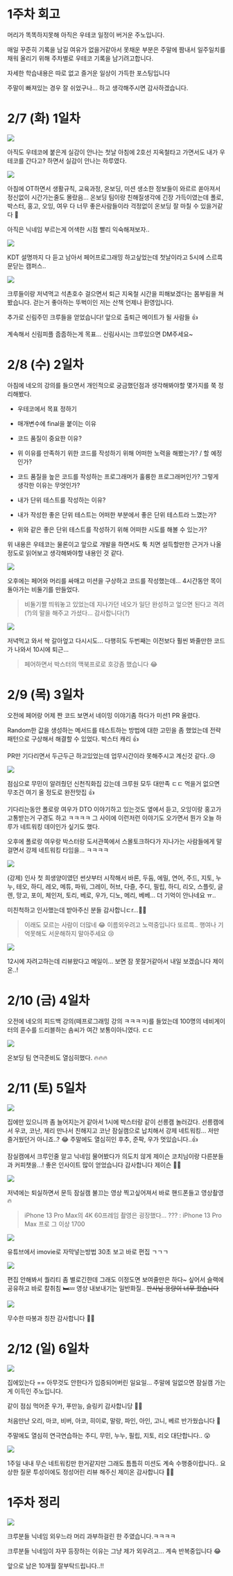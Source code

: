 # 1주차 회고

머리가 똑똑하지못해 아직은 우테코 일정이 버거운 주노입니다.

매일 꾸준히 기록을 남길 여유가 없을거같아서 못채운 부분은 주말에 짬내서 일주일치를 채워 올리기 위해 주차별로 우테코 기록을 남기려고합니다.

자세한 학습내용은 따로 없고 즐거운 일상이 가득한 포스팅입니다

주말이 빠져있는 경우 잘 쉬었구나... 하고 생각해주시면 감사하겠습니다.

# 2/7 (화) 1일차

![](https://velog.velcdn.com/images/junho5336/post/04c7506e-5064-4996-92bc-49893240a6bf/image.png)

아직도 우테코에 붙은게 실감이 안나는 첫날 아침에 2호선 지옥철타고 가면서도 내가 우테코를 간다고? 하면서 실감이 안나는 하루였다.

![](https://velog.velcdn.com/images/junho5336/post/c0eed635-11cf-4380-9dac-c4f6587ad531/image.gif)

아침에 OT하면서 생활규칙, 교육과정, 온보딩, 미션 생소한 정보들이 와르르 쏟아져서 정신없이 시간가는줄도 몰랐음...
온보딩 팀이랑 친해질생각에 긴장 가득이였는데 폴로, 박스터, 홍고, 오잉, 여우 다 너무 좋은사람들이라 걱정없이 온보딩 잘 마칠 수 있을거같다 🥹

아직은 닉네임 부르는게 어색한 시점 빨리 익숙해져보자..

![](https://velog.velcdn.com/images/junho5336/post/cdc5e246-e7aa-4955-b7fa-f887a63a3ff4/image.png)

KDT 설명까지 다 듣고 남아서 페어프로그래밍 하고싶었는데 첫날이라고 5시에 스르륵 문닫는 캠퍼스..

![](https://velog.velcdn.com/images/junho5336/post/a005cc1a-2d94-4525-b758-b8ac3695e2a3/image.jpeg)

크루들이랑 저녁먹고 석촌호수 걸으면서 퇴근 지옥철 시간을 피해보겠다는 몸부림을 쳐봤습니다.
걷는거 좋아하는 뚜벅이인 저는 산책 언제나 환영입니다.

추가로 신림주민 크루들을 얻었습니다! 앞으로 출퇴근 메이트가 될 사람들 👍

계속해서 신림피플 줍줍하는게 목표... 신림사시는 크루있으면 DM주세요~

# 2/8 (수) 2일차

아침에 네오의 강의를 들으면서 개인적으로 궁금했던점과 생각해봐야할 몇가지를 쭉 정리해봤다.

- 우테코에서 목표 정하기
- 매개변수에 final을 붙이는 이유


- 코드 품질이 중요한 이유?
- 위 이유를 만족하기 위한 코드를 작성하기 위해 어떠한 노력을 해봤는가? / 할 예정인가?
- 코드 품질을 높은 코드를 작성하는 프로그래머가 훌륭한 프로그래머인가? 그렇게 생각한 이유는 무엇인가?


- 내가 단위 테스트를 작성하는 이유?
- 내가 작성한 좋은 단위 테스트는 어떠한 부분에서 좋은 단위 테스트라 느꼈는가?
- 위와 같은 좋은 단위 테스트를 작성하기 위해 어떠한 시도를 해볼 수 있는가?

위 내용은 우테코는 물론이고 앞으로 개발을 하면서도 툭 치면 설득할만한 근거가 나올정도로 읽어보고 생각해봐야할 내용인 것 같다.

![](https://velog.velcdn.com/images/junho5336/post/94265f31-1f3b-4aa5-aa3a-147c16ecdb75/image.gif)

오후에는 페어와 머리를 싸매고 미션을 구상하고 코드를 작성했는데...
4시간동안 목이 돌아가는 비둘기를 만들었다.

> 비둘기짤 띄워놓고 있었는데 지나가던 네오가 일단 완성하고 엎으면 된다고 격려(?)의 말을 해주고 가셨다... 
감사합니다(?)

![](https://velog.velcdn.com/images/junho5336/post/33daa148-5761-4146-bd41-99e2e2d1cb05/image.png)

저녁먹고 와서 싹 갈아엎고 다시시도...
다행히도 두번째는 이전보다 훨씬 봐줄만한 코드가 나와서 10시에 퇴근...

> 페어하면서 박스터의 맥북프로로 호강좀 했습니다 😂

# 2/9 (목) 3일차

오전에 페어랑 어제 짠 코드 보면서 네이밍 이야기좀 하다가 미션1 PR 올렸다.

Random한 값을 생성하는 메서드를 테스트하는 방법에 대한 고민을 좀 했었는데 전략패턴으로 구상해서 해결할 수 있었다.
박스터 캐리 👍

PR만 기다리면서 두근두근 하고있었는데 업무시간이라 못해주시고 계신것 같다..😢

![](https://velog.velcdn.com/images/junho5336/post/8ff14662-50d8-4bf4-95a9-c9bb1048d4c6/image.jpeg)

점심으로 무민이 알려줬던 신천직화집 갔는데 크루원 모두 대만족 ㄷㄷ
먹을거 없으면 무조건 여기 올 정도로 완전맛집 👍

기다리는동안 폴로랑 여우가 DTO 이야기하고 있는것도 옆에서 듣고, 오잉이랑 홍고가 고통받는거 구경도 하고 ㅋㅋㅋㅋ
그 사이에 이런저런 이야기도 오가면서 뭔가 오늘 하루가 네트워킹 데이인가 싶기도 했다.

오후에 폴로랑 여우랑 박스터랑 도서관쪽에서 스몰토크하다가 지나가는 사람들에게 말걸면서 강제 네트워킹 타임을... ㅋㅋㅋㅋ

![](https://velog.velcdn.com/images/junho5336/post/a045c5ae-e28c-45ad-ab2a-f95a573e271c/image.png)

(강제) 인사 첫 희생양이였던 썬샷부터 시작해서 바론, 두둠, 에밀, 연어, 주드, 지토, 누누, 테오, 하디, 레오, 메튜, 파워, 그레이, 허브, 다즐, 주디, 필립, 하디, 리오, 스플릿, 글렌, 망고, 포이, 체인저, 토리, 베로, 우가, 디노, 메리, 베베... 더 기억이 안나네요 ㅠ..

미친척하고 인사했는데 받아주신 분들 감사합니ㄷr...🙇‍♂️

> 이래도 모르는 사람이 더많네 😂
이름외우려고 노력중입니다 또르륵..
행여나 기억못해도 서운해하지 말아주세요 😢

![](https://velog.velcdn.com/images/junho5336/post/2fcf7f12-4ca5-4628-b7b5-44453750835f/image.png)

12시에 자려고하는데 리뷰왔다고 메일이... 
보면 잠 못잘거같아서 내일 보겠습니다 제이온..!

# 2/10 (금) 4일차

오전에 네오의 피드백 강의(떼프로그래밍 강의 ㅋㅋㅋㅋ)를 들었는데 100명의 네비게이터의 훈수를 드리블하는 솜씨가 여간 보통이아니였다. ㄷㄷ

![](https://velog.velcdn.com/images/junho5336/post/f6f947f6-460e-4a1f-98d2-23570789ee1c/image.jpeg)

온보딩 팀 연극준비도 열심히했다. 🔥🔥🔥

# 2/11 (토) 5일차

![](https://velog.velcdn.com/images/junho5336/post/27f124e9-f847-4788-a997-f968c2752f20/image.gif)

집에만 있으니까 좀 늘어지는거 같아서 1시에 박스터랑 같이 선릉캠 놀러갔다.
선릉캠에서 우코, 코난, 제리 만나서 친해지고 코난 잠실캠으로 납치해서 강제 네트워킹... 저만 즐거웠던거 아니죠..? 😂
주말에도 열심히인 후추, 준팍, 우가 멋있습니다..👍

잠실캠에서 크루인줄 알고 닉네임 물어봤다가 의도치 않게 제이슨 코치님이랑 다른분들과 커피챗을...!
좋은 인사이트 많이 얻었습니다 감사합니다 제이슨 🙇‍♂️

![](https://velog.velcdn.com/images/junho5336/post/400bbf61-2cf8-4348-8b39-8ab928ad5af7/image.png)

저녁에는 퇴실하면서 문득 잠실캠 불끄는 영상 찍고싶어져서 바로 핸드폰들고 영상촬영 🔥
> iPhone 13 Pro Max의 4K 60프레임 촬영은 굉장했다...
??? : iPhone 13 Pro Max 프로 그 이상 1700

![](https://velog.velcdn.com/images/junho5336/post/06bb46db-85af-46f8-b2b3-320e0981e571/image.png)

유튜브에서 imovie로 자막넣는방법 30초 보고 바로 편집 ㄱㄱㄱ

![](https://velog.velcdn.com/images/junho5336/post/955ec127-6003-482f-9c2a-f3602347f5b3/image.png)

편집 안해봐서 퀄리티 좀 별로긴한데 그래도 이정도면 보여줄만은 하다~ 싶어서 슬랙에 공유하고 바로 칼취침 🛏️💤
영상 내보내기는 일반화질.. ~~판사님 용량이 너무 컸습니다~~

![](https://velog.velcdn.com/images/junho5336/post/7cbc62d4-7fe1-43db-bc0a-75b57efe4614/image.42)

무수한 따봉과 칭찬 감사합니다 🙇‍♂️

# 2/12 (일) 6일차
![](https://velog.velcdn.com/images/junho5336/post/196a5ce8-452b-49cf-aa8a-89fe09111d7b/image.png)

집에있는다 == 아무것도 안한다가 입증되어버린 일요일...
주말에 일없으면 잠실캠 가는게 이득인 주노입니다.

같이 점심 먹어준 우가, 푸만능, 슬링키 감사합니당 🙇‍♂️

처음만난 오리, 마코, 비버, 아코, 히이로, 말랑, 파인, 아인, 고니, 베르 반가웠습니다 🙌

주말에도 열심히 연극연습하는 주디, 무민, 누누, 필립, 지토, 리오 대단합니다.. 😮

![](https://velog.velcdn.com/images/junho5336/post/e01e5085-8501-4be8-9a45-97247710934e/image.png)

1주일 내내 무슨 네트워킹만 한거같지만 그래도 틈틈히 미션도 계속 수행중이랍니다..
요상한 질문 투성이에도 정성어린 리뷰 해주신 제이온 감사합니다 🙇‍♂️

# 1주차 정리

![](https://velog.velcdn.com/images/junho5336/post/b8767f39-3863-4b2a-8294-5ea412176b16/image.png)

크루분들 닉네임 외우느라 머리 과부하걸린 한 주였습니다.ㅋㅋㅋㅋ

크루분들 닉네임이 자꾸 등장하는 이유는 그냥 제가 외우려고... 계속 반복중입니다 😂

앞으로 남은 10개월 잘부탁드립니다..!!

